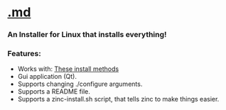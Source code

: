 # [.md](.md) #
### An Installer for Linux that installs everything! ###
### Features: ###
  * Works with: [These install methods](http://code.google.com/p/zinc-package-installer/wiki/Methods)
  * Gui application (Qt).
  * Supports changing ./configure arguments.
  * Supports a README file.
  * Supports a zinc-install.sh script, that tells zinc to make things easier.
